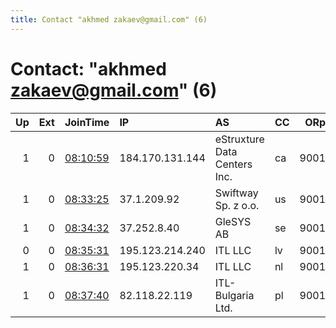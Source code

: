```yaml
---
title: Contact "akhmed zakaev@gmail.com" (6)
---
```


# Contact: "akhmed zakaev@gmail.com" (6)

|   Up |   Ext | JoinTime                                                                                            | IP              | AS                           | CC   |   ORp |   Dirp | OS    | Version   | Nickname   |   eFamMembers |
|-----:|------:|:----------------------------------------------------------------------------------------------------|:----------------|:-----------------------------|:-----|------:|-------:|:------|:----------|:-----------|--------------:|
|    1 |     0 | [08:10:59](https://metrics.torproject.org/rs.html#details/C2CB0F8D42EC0943E4711F5646DFD196B28655B0) | 184.170.131.144 | eStruxture Data Centers Inc. | ca   |  9001 |      0 | Linux | 0.3.5.8   | MEGArelays |             1 |
|    1 |     0 | [08:33:25](https://metrics.torproject.org/rs.html#details/1470E3B1FC4F5AF059E22B751140A663826E34FD) | 37.1.209.92     | Swiftway Sp. z o.o.          | us   |  9001 |      0 | Linux | 0.3.5.8   | MEGArelays |             1 |
|    1 |     0 | [08:34:32](https://metrics.torproject.org/rs.html#details/63819E885F8220E4653C7156B1CAA9D90751B9DA) | 37.252.8.40     | GleSYS AB                    | se   |  9001 |      0 | Linux | 0.3.5.8   | MEGArelays |             1 |
|    0 |     0 | [08:35:31](https://metrics.torproject.org/rs.html#details/EBE0CB2A0599EB3BAFA4657FFB4D1998FCCDFF62) | 195.123.214.240 | ITL LLC                      | lv   |  9001 |      0 | Linux | 0.3.5.8   | MEGArelays |             1 |
|    1 |     0 | [08:36:31](https://metrics.torproject.org/rs.html#details/4615F1DD51AEACE80A7EBB8C4AE002ED349F79EA) | 195.123.220.34  | ITL LLC                      | nl   |  9001 |      0 | Linux | 0.3.5.8   | MEGArelays |             1 |
|    1 |     0 | [08:37:40](https://metrics.torproject.org/rs.html#details/0EA8E0C91EBFB784348CA542801FE99090C13B24) | 82.118.22.119   | ITL-Bulgaria Ltd.            | pl   |  9001 |      0 | Linux | 0.3.5.8   | MEGArelays |             1 |
